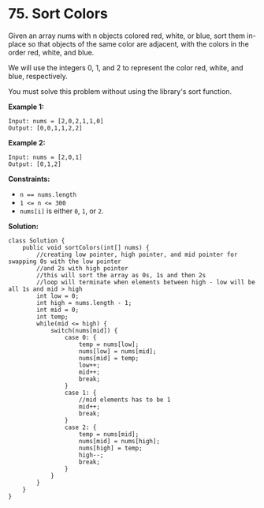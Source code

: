 # 75. Sort Colors

Given an array nums with n objects colored red, white, or blue, sort them in-place so that objects of the same color are adjacent, with the colors in the order red, white, and blue.

We will use the integers 0, 1, and 2 to represent the color red, white, and blue, respectively.

You must solve this problem without using the library's sort function.

 
**Example 1:**
```
Input: nums = [2,0,2,1,1,0]
Output: [0,0,1,1,2,2]
```
**Example 2:**
```
Input: nums = [2,0,1]
Output: [0,1,2]
```

**Constraints:**

* `n == nums.length`
* `1 <= n <= 300`
* `nums[i]` is either `0`, `1`, or `2`.

**Solution:** 
```
class Solution {
    public void sortColors(int[] nums) {
        //creating low pointer, high pointer, and mid pointer for swapping 0s with the low pointer 
        //and 2s with high pointer
        //this will sort the array as 0s, 1s and then 2s
        //loop will terminate when elements between high - low will be all 1s and mid > high
        int low = 0;
        int high = nums.length - 1;
        int mid = 0;
        int temp;
        while(mid <= high) {
            switch(nums[mid]) {
                case 0: {
                    temp = nums[low];
                    nums[low] = nums[mid];
                    nums[mid] = temp;
                    low++;
                    mid++;
                    break;   
                }
                case 1: {
                    //mid elements has to be 1
                    mid++;
                    break;
                }
                case 2: {
                    temp = nums[mid];
                    nums[mid] = nums[high];
                    nums[high] = temp;
                    high--;
                    break;
                }
            }
        }
    }
}
```
